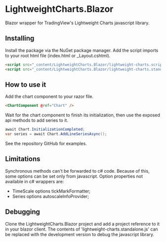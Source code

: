 # LightweightCharts.Blazor
Blazor wrapper for TradingView's Lightweight Charts javascript library.

## Installing
Install the package via the NuGet package manager.
Add the script imports to your root html file (index.html or _Layout.cshtml).

```html
<script src="_content/LightweightCharts.Blazor/lightweight-charts.scripts.js"></script>
<script src="_content/LightweightCharts.Blazor/lightweight-charts.standalone.js"></script>
```

## How to use it

Add the chart component to your razor file.

```html
<ChartComponent @ref="Chart" />
```

Wait for the chart component to finish its initialization, then use the exposed api methods to add series to it.

```c#
await Chart.InitializationCompleted;
var series = await Chart.AddLineSeriesAsync();
```

See the repository GitHub for examples.

## Limitations
Synchronous methods can't be forwarded to c# code. 
Because of this, some options can be set only from javascript.
Option properties not available in c# wrappers are:
- TimeScale options tickMarkFormatter;
- Series options autoscaleInfoProvider;

## Debugging
Clone the LightweightCharts.Blazor project and add a project reference to it in your blazor client.
The contents of 'lightweight-charts.standalone.js' can be replaced with the development version to debug the javascript library.